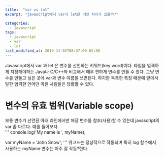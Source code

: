 ```yaml
---
title:  "var vs let"
excerpt: "javascript에서 var과 let은 어떤 차이가 있을까?"

categories:
  - javascript
tags:
  - javascript
  - var
  - let
last_modified_at: 2019-11-02T08:07:00-05:00
---
```


Javascript에서 var 과 let 은 변수를 선언하는 키워드(key word)이다.
타입을 엄격하게 지정해야하는 Java나 C/C++와 비교해서 매우 편하게 변수를 만들 수 있다. 그냥 변수를 만들고 싶은 곳에 var과 변수 이름을 쓰면된다.
하지만 독특한 특징 때문에 앞에서 말한 엄격한 언어만 익힌 사람들은 당황할 수 있다.  
# 변수의 유효 범위(Variable scope)
보통 변수가 선언된 아래 라인에서만 해당 변수를 참조(사용)할 수 있는데 javascript의 var 좀 다르다. 예를 들어보자.  
'''
console.log('My name is ', myName);

var myName = 'John Snow';
'''
위코드는 정상적으로 작동되며 특히 log 함수에서 사용하는 myName 변수는 아주 잘 작동?한다.
